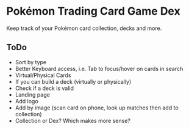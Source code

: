 # Pokémon Trading Card Game Dex

Keep track of your Pokémon card collection, decks and more.

## ToDo
- Sort by type
- Better Keyboard access, i.e. Tab to focus/hover on cards in search
- Virtual/Physical Cards
- If you can build a deck (virtually or physically)
- Check if a deck is valid
- Landing page
- Add logo
- Add by image (scan card on phone, look up matches then add to collection)
- Collection or Dex? Which makes more sense?
